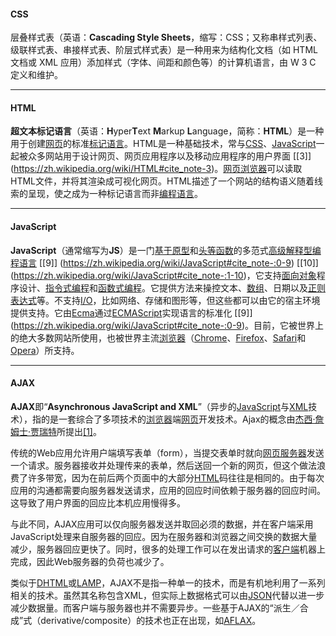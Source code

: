 
#### CSS
层叠样式表（英语：**Cascading Style Sheets**，缩写：CSS；又称串样式列表、级联样式表、串接样式表、阶层式样式表）是一种用来为结构化文档（如 HTML 文档或 XML 应用）添加样式（字体、间距和颜色等）的计算机语言，由 W 3 C 定义和维护。

---
#### HTML
**超文本标记语言**（英语：**H**yper**T**ext **M**arkup **L**anguage，简称：**HTML**）是一种用于创建[网页](https://zh.wikipedia.org/wiki/%E7%BD%91%E9%A1%B5 "网页")的标准[标记语言](https://zh.wikipedia.org/wiki/%E6%A0%87%E8%AE%B0%E8%AF%AD%E8%A8%80 "标记语言")。HTML是一种基础技术，常与[CSS](https://zh.wikipedia.org/wiki/CSS "CSS")、[JavaScript](https://zh.wikipedia.org/wiki/JavaScript "JavaScript")一起被众多网站用于设计网页、网页应用程序以及移动应用程序的用户界面 [[3]] (https://zh.wikipedia.org/wiki/HTML#cite_note-3)。[网页浏览器](https://zh.wikipedia.org/wiki/%E7%BD%91%E9%A1%B5%E6%B5%8F%E8%A7%88%E5%99%A8 "网页浏览器")可以读取HTML文件，并将其渲染成可视化网页。HTML描述了一个网站的结构语义随着线索的呈现，使之成为一种标记语言而非[编程语言](https://zh.wikipedia.org/wiki/%E7%BC%96%E7%A8%8B%E8%AF%AD%E8%A8%80 "编程语言")。

---

#### JavaScript
**JavaScript**（通常缩写为**JS**）是一门[基于原型](https://zh.wikipedia.org/wiki/%E5%9F%BA%E4%BA%8E%E5%8E%9F%E5%9E%8B%E7%BC%96%E7%A8%8B "基于原型编程")和[头等函数](https://zh.wikipedia.org/wiki/%E5%A4%B4%E7%AD%89%E5%87%BD%E6%95%B0 "头等函数")的多范式[高级](https://zh.wikipedia.org/wiki/%E9%AB%98%E7%BA%A7%E8%AF%AD%E8%A8%80 "高级语言")[解释型](https://zh.wikipedia.org/wiki/%E7%9B%B4%E8%AD%AF%E8%AA%9E%E8%A8%80 "解释型语言")[编程语言](https://zh.wikipedia.org/wiki/%E7%BC%96%E7%A8%8B%E8%AF%AD%E8%A8%80 "编程语言") [[9]] (https://zh.wikipedia.org/wiki/JavaScript#cite_note-:0-9) [[10]] (https://zh.wikipedia.org/wiki/JavaScript#cite_note-:1-10)，它支持[面向对象](https://zh.wikipedia.org/wiki/%E9%9D%A2%E5%90%91%E5%AF%B9%E8%B1%A1%E7%A8%8B%E5%BA%8F%E8%AE%BE%E8%AE%A1 "面向对象程序设计")程序设计、[指令式编程](https://zh.wikipedia.org/wiki/%E6%8C%87%E4%BB%A4%E5%BC%8F%E7%BC%96%E7%A8%8B%E8%AF%AD%E8%A8%80 "指令式编程语言")和[函数式编程](https://zh.wikipedia.org/wiki/%E5%87%BD%E6%95%B0%E5%BC%8F%E7%BC%96%E7%A8%8B%E8%AF%AD%E8%A8%80 "函数式编程语言")。它提供方法来操控文本、[数组](https://zh.wikipedia.org/wiki/%E6%95%B0%E7%BB%84 "数组")、日期以及[正则表达式](https://zh.wikipedia.org/wiki/%E6%AD%A3%E5%88%99%E8%A1%A8%E8%BE%BE%E5%BC%8F "正则表达式")等。不支持[I/O](https://zh.wikipedia.org/wiki/I/O "I/O")，比如网络、存储和图形等，但这些都可以由它的宿主环境提供支持。它由[Ecma](https://zh.wikipedia.org/wiki/Ecma%E5%9B%BD%E9%99%85 "Ecma国际")通过[ECMAScript](https://zh.wikipedia.org/wiki/ECMAScript "ECMAScript")实现语言的标准化 [[9]] (https://zh.wikipedia.org/wiki/JavaScript#cite_note-:0-9)。目前，它被世界上的绝大多数网站所使用，也被世界主流[浏览器](https://zh.wikipedia.org/wiki/%E6%B5%8F%E8%A7%88%E5%99%A8 "浏览器")（[Chrome](https://zh.wikipedia.org/wiki/Google_Chrome "Google Chrome")、[Firefox](https://zh.wikipedia.org/wiki/Firefox "Firefox")、[Safari](https://zh.wikipedia.org/wiki/Safari "Safari")和[Opera](https://zh.wikipedia.org/wiki/Opera%E9%9B%BB%E8%85%A6%E7%80%8F%E8%A6%BD%E5%99%A8 "Opera电脑浏览器")）所支持。

---

#### AJAX
**AJAX**即“**Asynchronous JavaScript and XML**”（异步的[JavaScript](https://zh.wikipedia.org/wiki/JavaScript "JavaScript")与[XML](https://zh.wikipedia.org/wiki/XML "XML")技术），指的是一套综合了多项技术的[浏览器](https://zh.wikipedia.org/wiki/%E7%80%8F%E8%A6%BD%E5%99%A8 "浏览器")端[网页](https://zh.wikipedia.org/wiki/%E7%B6%B2%E9%A0%81 "网页")开发技术。Ajax的概念由[杰西·詹姆士·贾瑞特](https://zh.wikipedia.org/wiki/%E5%82%91%E8%A5%BF%C2%B7%E8%A9%B9%E5%A7%86%E5%A3%AB%C2%B7%E8%B3%88%E7%91%9E%E7%89%B9 "杰西·詹姆士·贾瑞特")所提出[[1]](https://zh.wikipedia.org/wiki/AJAX#cite_note-1)。

传统的Web应用允许用户端填写表单（form），当提交表单时就向[网页服务器](https://zh.wikipedia.org/wiki/%E7%B6%B2%E9%A0%81%E4%BC%BA%E6%9C%8D%E5%99%A8 "网页服务器")发送一个请求。服务器接收并处理传来的表单，然后送回一个新的网页，但这个做法浪费了许多带宽，因为在前后两个页面中的大部分[HTML](https://zh.wikipedia.org/wiki/HTML "HTML")码往往是相同的。由于每次应用的沟通都需要向服务器发送请求，应用的回应时间依赖于服务器的回应时间。这导致了用户界面的回应比本机应用慢得多。

与此不同，AJAX应用可以仅向服务器发送并取回必须的数据，并在客户端采用JavaScript处理来自服务器的回应。因为在服务器和浏览器之间交换的数据大量减少，服务器回应更快了。同时，很多的处理工作可以在发出请求的[客户端](https://zh.wikipedia.org/wiki/%E5%AE%A2%E6%88%B7%E7%AB%AF "客户端")机器上完成，因此Web服务器的负荷也减少了。

类似于[DHTML](https://zh.wikipedia.org/wiki/DHTML "DHTML")或[LAMP](https://zh.wikipedia.org/wiki/LAMP "LAMP")，AJAX不是指一种单一的技术，而是有机地利用了一系列相关的技术。虽然其名称包含XML，但实际上数据格式可以由[JSON](https://zh.wikipedia.org/wiki/JSON "JSON")代替以进一步减少数据量。而客户端与服务器也并不需要异步。一些基于AJAX的“派生／合成”式（derivative/composite）的技术也正在出现，如[AFLAX](https://zh.wikipedia.org/wiki/AFLAX "AFLAX")。